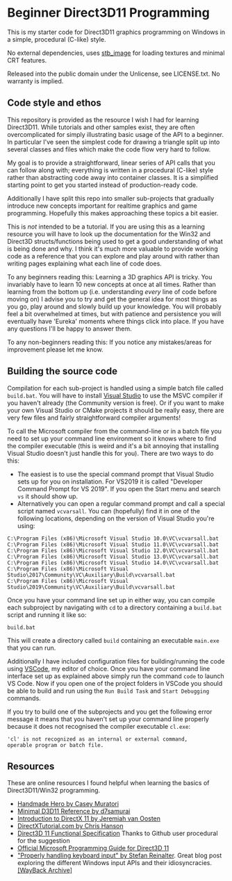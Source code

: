 # Beginner Direct3D11 Programming

This is my starter code for Direct3D11 graphics programming on Windows in a simple, procedural (C-like) style.

No external dependencies, uses [stb_image](https://github.com/nothings/stb) for loading textures and minimal CRT features.

Released into the public domain under the Unlicense, see LICENSE.txt. No warranty is implied.

## Code style and ethos

This repository is provided as the resource I wish I had for learning Direct3D11. While tutorials and other samples exist, they are often overcomplicated for simply illustrating basic usage of the API to a beginner. In particular I've seen the simplest code for drawing a triangle split up into several classes and files which make the code flow very hard to follow. 

My goal is to provide a straightforward, linear series of API calls that you can follow along with; everything is written in a procedural (C-like) style rather than abstracting code away into container classes. It is a simplified starting point to get you started instead of production-ready code.

Additionally I have split this repo into smaller sub-projects that gradually introduce new concepts important for realtime graphics and game programming. Hopefully this makes approaching these topics a bit easier.

This is *not* intended to be a tutorial. If you are using this as a learning resource you will have to look up the documentation for the Win32 and Direct3D structs/functions being used to get a good understanding of what is being done and why. I think it's much more valuable to provide working code as a reference that you can explore and play around with rather than writing pages explaining what each line of code does. 

To any beginners reading this: Learning a 3D graphics API is tricky. You invariably have to learn 10 new concepts at once at all times. Rather than learning from the bottom up (i.e. understanding *every* line of code before moving on) I advise you to try and get the general idea for most things as you go, play around and slowly build up your knowledge. You will probably feel a bit overwhelmed at times, but with patience and persistence you will eventually have 'Eureka' moments where things click into place. If you have any questions I'll be happy to answer them.

To any non-beginners reading this: If you notice any mistakes/areas for improvement please let me know.

## Building the source code

Compilation for each sub-project is handled using a simple batch file called `build.bat`. You will have to install [Visual Studio](https://visualstudio.microsoft.com/) to use the MSVC compiler if you haven't already (the Community version is free). Or if you want to make your own Visual Studio or CMake projects it should be really easy, there are very few files and fairly straightforward compiler arguments!

To call the Microsoft compiler from the command-line or in a batch file you need to set up your command line environment so it knows where to find the compiler executable (this is weird and it's a bit annoying that installing Visual Studio doesn't just handle this for you). There are two ways to do this: 
* The easiest is to use the special command prompt that Visual Studio sets up for you on installation. For VS2019 it is called "Developer Command Prompt for VS 2019". If you open the Start menu and search `vs` it should show up. 
* Alternatively you can open a regular command prompt and call a special script named `vcvarsall`. You can (hopefully) find it in one of the following locations, depending on the version of Visual Studio you're using:
```
C:\Program Files (x86)\Microsoft Visual Studio 10.0\VC\vcvarsall.bat
C:\Program Files (x86)\Microsoft Visual Studio 11.0\VC\vcvarsall.bat
C:\Program Files (x86)\Microsoft Visual Studio 12.0\VC\vcvarsall.bat
C:\Program Files (x86)\Microsoft Visual Studio 13.0\VC\vcvarsall.bat
C:\Program Files (x86)\Microsoft Visual Studio 14.0\VC\vcvarsall.bat
C:\Program Files (x86)\Microsoft Visual Studio\2017\Community\VC\Auxiliary\Build\vcvarsall.bat
C:\Program Files (x86)\Microsoft Visual Studio\2019\Community\VC\Auxiliary\Build\vcvarsall.bat
```

Once you have your command line set up in either way, you can compile each subproject by navigating with `cd` to a directory containing a `build.bat` script and running it like so:
```
build.bat
```

This will create a directory called `build` containing an executable `main.exe` that you can run.

Additionally I have included configuration files for building/running the code using [VSCode](https://code.visualstudio.com/), my editor of choice. Once you have your command line interface set up as explained above simply run the command `code` to launch VS Code. Now if you open one of the project folders in VSCode you should be able to build and run using the `Run Build Task` and `Start Debugging` commands.

If you try to build one of the subprojects and you get the following error message it means that you haven't set up your command line properly because it does not recognised the compiler executable `cl.exe`:
```
'cl' is not recognized as an internal or external command,
operable program or batch file.
```

## Resources
These are online resources I found helpful when learning the basics of Direct3D11/Win32 programming.

* [Handmade Hero by Casey Muratori](http://www.handmadehero.org)
* [Minimal D3D11 Reference by d7samurai](https://gist.github.com/d7samurai/261c69490cce0620d0bfc93003cd1052)
* [Introduction to DirectX 11 by Jeremiah van Oosten](https://www.3dgep.com/introduction-to-directx-11/)
* [DirectXTutorial.com by Chris Hanson](http://www.directxtutorial.com/LessonList.aspx?listid=11)
* [Direct3D 11 Functional Specification](https://microsoft.github.io/DirectX-Specs/d3d/archive/D3D11_3_FunctionalSpec.htm) Thanks to Github user procedural for the suggestion
* [Official Microsoft Programming Guide for Direct3D 11](https://docs.microsoft.com/en-us/windows/win32/direct3d11/dx-graphics-overviews)
* ["Properly handling keyboard input" by Stefan Reinalter](https://blog.molecular-matters.com/2011/09/05/properly-handling-keyboard-input/). Great blog post exploring the different Windows input APIs and their idiosyncracies. [[WayBack Archive]](https://web.archive.org/web/20190406180221/https://blog.molecular-matters.com/2011/09/05/properly-handling-keyboard-input/)

